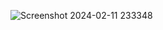 ![Screenshot 2024-02-11 233348](https://github.com/rohit546/Assignments/assets/100420859/08c52bd6-baa3-423e-af85-2899714bee82)
